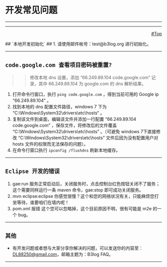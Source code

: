# 开发常见问题 #

---



---

<p align='right'><a href='#Top.md'>#Top</a></p>
## `本地开发初始化` ##
  1. 请使用邮件帐号：test@b3log.org 进行初始化。

---

## `code.google.com 查看项目密码被重置?` ##
> > 修改本地 dns 设置，添加 “66.249.89.104 code.google.com“ 记录，其中 66.249.89.104 为 google.com 的 dns 解析结果。
  1. 打开命令行窗口，执行 `ping code.google.com` ，得到当前可用的 Google ip “66.249.89.104” 。
  1. 找到本地的 dns 配置文件路径，windows 7 下为 “C:\Windows\System32\drivers\etc\hosts“ 。
  1. 复制该文件到桌面，编辑该文件并添加一行配置 “66.249.89.104 code.google.com” ，保存文件，将修改后的文件覆盖 “C:\Windows\System32\drivers\etc\hosts” 。（可避免 windows 7下直接修改 “C:\Windows\System32\drivers\etc\hosts” 文件后因为没有配置用户对 hosts 文件的权限而无法保存的问题）。
  1. 在命令行窗口执行 `ipconfig /flushdns` 刷新本地缓存。

---

## `Eclipse 开发的错误` ##
  1. gae:run 服务正常启动后，关闭服务时，点击控制台红色按钮关闭不了服务；这个需要同样运行一条 maven 命令，gae:stop 即可成功关闭服务。
  1. mvn eclipse:eclipse 你感觉很慢？这个和您的网络状况有关，只能麻烦您打坐等待，谁要咱们在墙内呢！
  1. pom.xml 报错 这个您可以忽略掉，这个目前原因不明，很有可能是 m2e 的一个 bug。

---

## `其他` ##
  * 有开发问题或者想与大家分享你解决的问题，可以发送你的内容至：DL88250@gmail.com，邮箱主题为：B3log FAQ。

---
